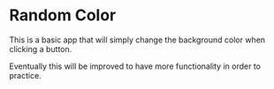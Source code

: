 # Random Color

This is a basic app that will simply change the background color when clicking a button.

Eventually this will be improved to have more functionality in order to practice.
